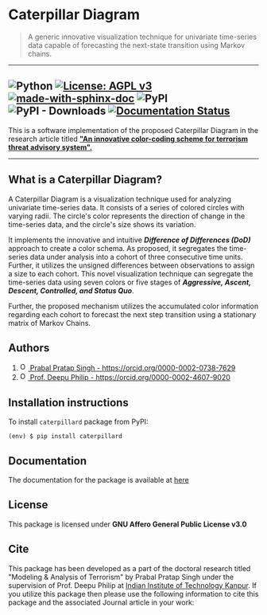 # Caterpillar Diagram

> A generic innovative visualization technique for univariate time-series data capable of
> forecasting the next-state transition using Markov chains.

----
![Python](https://img.shields.io/badge/python-3670A0?style=for-the-badge&logo=python&logoColor=ffdd54) [![License: AGPL
v3](https://img.shields.io/badge/License-AGPL_v3-blue.svg)](https://www.gnu.org/licenses/agpl-3.0) [![made-with-sphinx-doc](https://img.shields.io/badge/Made%20with-Sphinx-1f425f.svg)](https://www.sphinx-doc.org/) ![PyPI](https://img.shields.io/pypi/v/caterpillard?label=pypi%20package)
![PyPI - Downloads](https://img.shields.io/pypi/dm/caterpillard) [![Documentation Status](https://readthedocs.org/projects/caterpillard/badge/?version=latest)](https://caterpillard.readthedocs.io/en/latest/?badge=latest)
----


This is a software implementation of the proposed Caterpillar Diagram in the research
article titled [__"An innovative color-coding scheme for terrorism threat advisory
system".__](https://doi.org/10.1177/20597991221144577)

----

## What is a Caterpillar Diagram?

A Caterpillar Diagram is a visualization technique used for analyzing univariate
time-series data. It consists of a series of colored circles with varying radii. The
circle's color represents the direction of change in the time-series data, and the
circle's size shows its variation.

It implements the innovative and intuitive **_Difference of Differences (DoD)_** approach
to create a color schema. As proposed, it segregates the time-series data under analysis
into a cohort of three consecutive time units. Further, it utilizes the unsigned
differences between observations to assign a size to each cohort. This novel visualization
technique can segregate the time-series data using seven colors or five stages of
**_Aggressive, Ascent, Descent, Controlled, and Status Quo_**.

Further, the proposed mechanism utilizes the accumulated color information regarding each
cohort to forecast the next step transition using a stationary matrix of Markov Chains.

## Authors

<ol>
    <li> 
        <a href="https://orcid.org/0000-0002-0738-7629">
        <img alt="ORCID logo" 
            src="https://info.orcid.org/wp-content/uploads/2019/11/orcid_16x16.png"
            width="16"
            height="16" />
        Prabal Pratap Singh - https://orcid.org/0000-0002-0738-7629
        </a>
    </li>
    <li> 
        <a href="https://orcid.org/0000-0002-4607-9020">
        <img alt="ORCID logo" 
            src="https://info.orcid.org/wp-content/uploads/2019/11/orcid_16x16.png"
            width="16"
            height="16" />
        Prof. Deepu Philip - https://orcid.org/0000-0002-4607-9020
        </a>
    </li>
</ol>

## Installation instructions

To install `caterpillard` package from PyPI:

```console
(env) $ pip install caterpillard
```

## Documentation

The documentation for the package is available at [here](https://caterpillard.readthedocs.io/en/latest/)


## License

This package is licensed under **GNU Affero General Public License v3.0**

## Cite

This package has been developed as a part of the doctoral research titled "Modeling &
Analysis of Terrorism" by Prabal Pratap Singh under the supervision of Prof. Deepu Philip
at [Indian Institute of Technology Kanpur](https://www.iitk.ac.in/). If you utilize this
package then please use the following information to cite this package and the associated
Journal article in your work:
